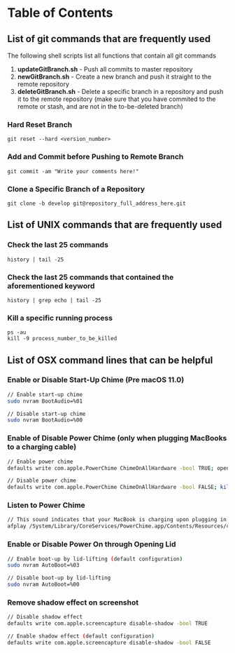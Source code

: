 # Table of Contents

## List of git commands that are frequently used

The following shell scripts list all functions that contain all git commands
1. **updateGitBranch.sh** - Push all commits to master repository
2. **newGitBranch.sh** - Create a new branch and push it straight to the remote repository
3. **deleteGitBranch.sh** - Delete a specific branch in a repository and push it to the remote repository (make sure that you have commited to the remote or stash, and are not in the to-be-deleted branch)

### Hard Reset Branch ###
```
git reset --hard <version_number>
```

### Add and Commit before Pushing to Remote Branch ###
```
git commit -am "Write your comments here!"
```

### Clone a Specific Branch of a Repository ###
```
git clone -b develop git@repository_full_address_here.git
```

## List of UNIX commands that are frequently used

### Check the last 25 commands ###
```
history | tail -25
```

### Check the last 25 commands that contained the aforementioned keyword ###
```
history | grep echo | tail -25
```

### Kill a specific running process ###
```
ps -au
kill -9 process_number_to_be_killed
```

## List of OSX command lines that can be helpful ##

### Enable or Disable Start-Up Chime (Pre macOS 11.0) ###
```bash
// Enable start-up chime
sudo nvram BootAudio=%01

// Disable start-up chime
sudo nvram BootAudio=%00
```

### Enable of Disable Power Chime (only when plugging MacBooks to a charging cable) ###
```bash
// Enable power chime
defaults write com.apple.PowerChime ChimeOnAllHardware -bool TRUE; open /System/Library/CoreServices/PowerChime.app & 

// Disable power chime
defaults write com.apple.PowerChime ChimeOnAllHardware -bool FALSE; killall PowerChime
```

### Listen to Power Chime ###
```bash
// This sound indicates that your MacBook is charging upon plugging in power cables
afplay /System/Library/CoreServices/PowerChime.app/Contents/Resources/connect_power.aif
```

### Enable or Disable Power On through Opening Lid ###
```bash
// Enable boot-up by lid-lifting (default configuration)
sudo nvram AutoBoot=%03

// Disable boot-up by lid-lifting 
sudo nvram AutoBoot=%00
```

### Remove shadow effect on screenshot ###
```bash
// Disable shadow effect
defaults write com.apple.screencapture disable-shadow -bool TRUE

// Enable shadow effect (default configuration)
defaults write com.apple.screencapture disable-shadow -bool FALSE
```
